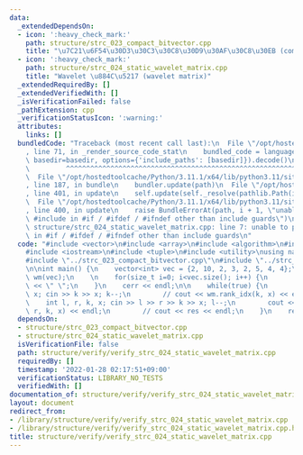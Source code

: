 ```yaml
---
data:
  _extendedDependsOn:
  - icon: ':heavy_check_mark:'
    path: structure/strc_023_compact_bitvector.cpp
    title: "\u7C21\u6F54\u30D3\u30C3\u30C8\u30D9\u30AF\u30C8\u30EB (compact bit vector)"
  - icon: ':heavy_check_mark:'
    path: structure/strc_024_static_wavelet_matrix.cpp
    title: "Wavelet \u884C\u5217 (wavelet matrix)"
  _extendedRequiredBy: []
  _extendedVerifiedWith: []
  _isVerificationFailed: false
  _pathExtension: cpp
  _verificationStatusIcon: ':warning:'
  attributes:
    links: []
  bundledCode: "Traceback (most recent call last):\n  File \"/opt/hostedtoolcache/Python/3.11.1/x64/lib/python3.11/site-packages/onlinejudge_verify/documentation/build.py\"\
    , line 71, in _render_source_code_stat\n    bundled_code = language.bundle(stat.path,\
    \ basedir=basedir, options={'include_paths': [basedir]}).decode()\n          \
    \         ^^^^^^^^^^^^^^^^^^^^^^^^^^^^^^^^^^^^^^^^^^^^^^^^^^^^^^^^^^^^^^^^^^^^^^^^^^^^^^^^^\n\
    \  File \"/opt/hostedtoolcache/Python/3.11.1/x64/lib/python3.11/site-packages/onlinejudge_verify/languages/cplusplus.py\"\
    , line 187, in bundle\n    bundler.update(path)\n  File \"/opt/hostedtoolcache/Python/3.11.1/x64/lib/python3.11/site-packages/onlinejudge_verify/languages/cplusplus_bundle.py\"\
    , line 401, in update\n    self.update(self._resolve(pathlib.Path(included), included_from=path))\n\
    \  File \"/opt/hostedtoolcache/Python/3.11.1/x64/lib/python3.11/site-packages/onlinejudge_verify/languages/cplusplus_bundle.py\"\
    , line 400, in update\n    raise BundleErrorAt(path, i + 1, \"unable to process\
    \ #include in #if / #ifdef / #ifndef other than include guards\")\nonlinejudge_verify.languages.cplusplus_bundle.BundleErrorAt:\
    \ structure/strc_024_static_wavelet_matrix.cpp: line 7: unable to process #include\
    \ in #if / #ifdef / #ifndef other than include guards\n"
  code: "#include <vector>\n#include <array>\n#include <algorithm>\n#include <cinttypes>\n\
    #include <iostream>\n#include <tuple>\n#include <utility>\nusing namespace std;\n\
    #include \"../strc_023_compact_bitvector.cpp\"\n#include \"../strc_024_static_wavelet_matrix.cpp\"\
    \n\nint main() {\n    vector<int> vec = {2, 10, 2, 3, 2, 5, 4, 4};\n    WaveletMatrix<4>\
    \ wm(vec);\n    \n    for(size_t i=0; i<vec.size(); i++) {\n        cerr << wm[i]\
    \ << \" \";\n    }\n    cerr << endl;\n\n    while(true) {\n        // int k,\
    \ x; cin >> k >> x; k--;\n        // cout << wm.rank_idx(k, x) << endl;\n    \
    \    int l, r, k, x; cin >> l >> r >> k >> x; l--;\n        cout << wm.select(l,\
    \ r, k, x) << endl;\n        // cout << res << endl;\n    }\n    return 0;\n}\n"
  dependsOn:
  - structure/strc_023_compact_bitvector.cpp
  - structure/strc_024_static_wavelet_matrix.cpp
  isVerificationFile: false
  path: structure/verify/verify_strc_024_static_wavelet_matrix.cpp
  requiredBy: []
  timestamp: '2022-01-28 02:17:51+09:00'
  verificationStatus: LIBRARY_NO_TESTS
  verifiedWith: []
documentation_of: structure/verify/verify_strc_024_static_wavelet_matrix.cpp
layout: document
redirect_from:
- /library/structure/verify/verify_strc_024_static_wavelet_matrix.cpp
- /library/structure/verify/verify_strc_024_static_wavelet_matrix.cpp.html
title: structure/verify/verify_strc_024_static_wavelet_matrix.cpp
---
```

